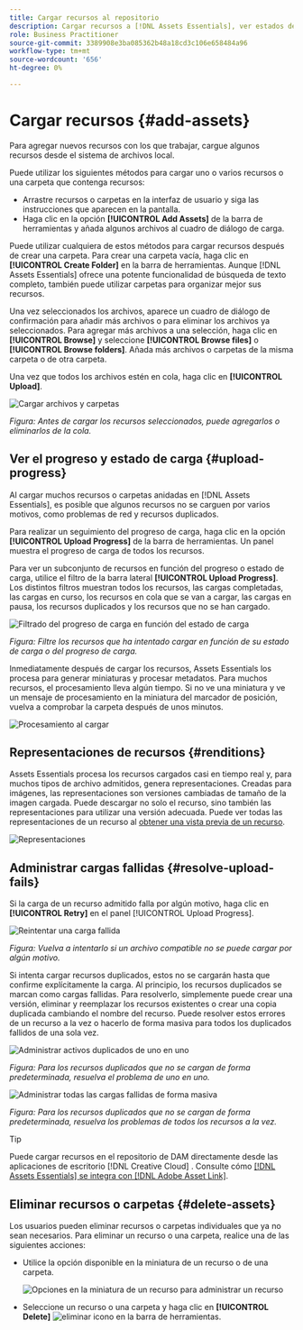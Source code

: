 ```yaml
---
title: Cargar recursos al repositorio
description: Cargar recursos a [!DNL Assets Essentials], ver estados de carga y resolver problemas de carga.
role: Business Practitioner
source-git-commit: 3389908e3ba085362b48a18cd3c106e658484a96
workflow-type: tm+mt
source-wordcount: '656'
ht-degree: 0%

---
```



# Cargar recursos {#add-assets}

Para agregar nuevos recursos con los que trabajar, cargue algunos recursos desde el sistema de archivos local. <!-- TBD: Many of the [common file formats are supported](/help/supported-file-formats.md). -->

Puede utilizar los siguientes métodos para cargar uno o varios recursos o una carpeta que contenga recursos:

* Arrastre recursos o carpetas en la interfaz de usuario y siga las instrucciones que aparecen en la pantalla.
* Haga clic en la opción **[!UICONTROL Add Assets]** de la barra de herramientas y añada algunos archivos al cuadro de diálogo de carga.

<!-- TBD: Update this GIF
![Asset and nested folder upload demo](assets/do-not-localize/upload-assets.gif) -->

Puede utilizar cualquiera de estos métodos para cargar recursos después de crear una carpeta. Para crear una carpeta vacía, haga clic en **[!UICONTROL Create Folder]** en la barra de herramientas. Aunque [!DNL Assets Essentials] ofrece una potente funcionalidad de búsqueda de texto completo, también puede utilizar carpetas para organizar mejor sus recursos.

Una vez seleccionados los archivos, aparece un cuadro de diálogo de confirmación para añadir más archivos o para eliminar los archivos ya seleccionados. Para agregar más archivos a una selección, haga clic en **[!UICONTROL Browse]** y seleccione **[!UICONTROL Browse files]** o **[!UICONTROL Browse folders]**. Añada más archivos o carpetas de la misma carpeta o de otra carpeta.

Una vez que todos los archivos estén en cola, haga clic en **[!UICONTROL Upload]**.

![Cargar archivos y carpetas](assets/upload-browse-files-folders.png)

*Figura: Antes de cargar los recursos seleccionados, puede agregarlos o eliminarlos de la cola.*

## Ver el progreso y estado de carga {#upload-progress}

Al cargar muchos recursos o carpetas anidadas en [!DNL Assets Essentials], es posible que algunos recursos no se carguen por varios motivos, como problemas de red y recursos duplicados.

Para realizar un seguimiento del progreso de carga, haga clic en la opción **[!UICONTROL Upload Progress]** de la barra de herramientas. Un panel muestra el progreso de carga de todos los recursos.

Para ver un subconjunto de recursos en función del progreso o estado de carga, utilice el filtro de la barra lateral **[!UICONTROL Upload Progress]**. Los distintos filtros muestran todos los recursos, las cargas completadas, las cargas en curso, los recursos en cola que se van a cargar, las cargas en pausa, los recursos duplicados y los recursos que no se han cargado.

![Filtrado del progreso de carga en función del estado de carga](assets/filter-upload-progress.png)

*Figura: Filtre los recursos que ha intentado cargar en función de su estado de carga o del progreso de carga.*

Inmediatamente después de cargar los recursos, Assets Essentials los procesa para generar miniaturas y procesar metadatos. Para muchos recursos, el procesamiento lleva algún tiempo. Si no ve una miniatura y ve un mensaje de procesamiento en la miniatura del marcador de posición, vuelva a comprobar la carpeta después de unos minutos.

![Procesamiento al cargar](assets/upload-processing.png)

## Representaciones de recursos {#renditions}

Assets Essentials procesa los recursos cargados casi en tiempo real y, para muchos tipos de archivo admitidos, genera representaciones. Creadas para imágenes, las representaciones son versiones cambiadas de tamaño de la imagen cargada. Puede descargar no solo el recurso, sino también las representaciones para utilizar una versión adecuada. Puede ver todas las representaciones de un recurso al [obtener una vista previa de un recurso](/help/navigate-view.md#preview-assets).

![Representaciones](assets/renditions-view-download.png)

## Administrar cargas fallidas {#resolve-upload-fails}

Si la carga de un recurso admitido falla por algún motivo, haga clic en **[!UICONTROL Retry]** en el panel [!UICONTROL Upload Progress].

![Reintentar una carga fallida](assets/upload-retry.png)

*Figura: Vuelva a intentarlo si un archivo compatible no se puede cargar por algún motivo.*

Si intenta cargar recursos duplicados, estos no se cargarán hasta que confirme explícitamente la carga. Al principio, los recursos duplicados se marcan como cargas fallidas. Para resolverlo, simplemente puede crear una versión, eliminar y reemplazar los recursos existentes o crear una copia duplicada cambiando el nombre del recurso. Puede resolver estos errores de un recurso a la vez o hacerlo de forma masiva para todos los duplicados fallidos de una sola vez.

![Administrar activos duplicados de uno en uno](assets/uploads-manage-duplicates.png)

*Figura: Para los recursos duplicados que no se cargan de forma predeterminada, resuelva el problema de uno en uno.*

![Administrar todas las cargas fallidas de forma masiva](assets/upload-progress-manage-failed-uploads.png)

*Figura: Para los recursos duplicados que no se cargan de forma predeterminada, resuelva los problemas de todos los recursos a la vez.*

>[!TIP]
>
>Puede cargar recursos en el repositorio de DAM directamente desde las aplicaciones de escritorio [!DNL Creative Cloud] . Consulte cómo [[!DNL Assets Essentials] se integra con [!DNL Adobe Asset Link]](/help/integration.md).

## Eliminar recursos o carpetas {#delete-assets}

Los usuarios pueden eliminar recursos o carpetas individuales que ya no sean necesarios. Para eliminar un recurso o una carpeta, realice una de las siguientes acciones:

* Utilice la opción disponible en la miniatura de un recurso o de una carpeta.

   ![Opciones en la miniatura de un recurso para administrar un recurso](assets/options-on-thumbnail.png)

* Seleccione un recurso o una carpeta y haga clic en **[!UICONTROL Delete]** ![eliminar icono](assets/do-not-localize/delete-icon.png) en la barra de herramientas.
